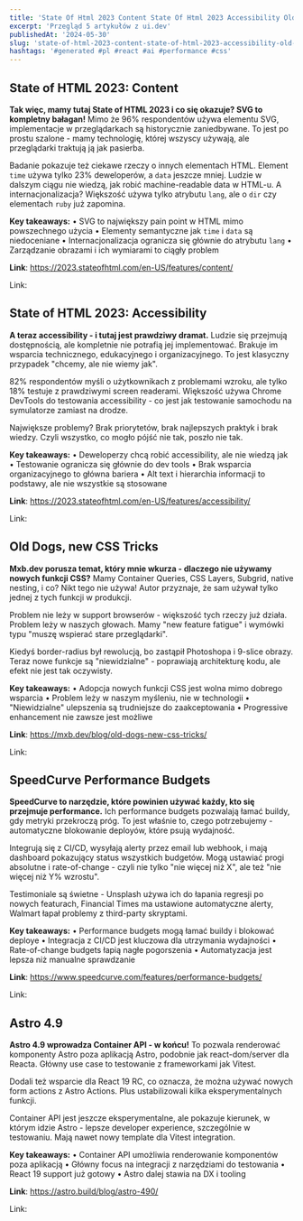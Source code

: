 ```yaml
---
title: 'State Of Html 2023 Content State Of Html 2023 Accessibility Old Dogs New Css Tricks'
excerpt: 'Przegląd 5 artykułów z ui.dev'
publishedAt: '2024-05-30'
slug: 'state-of-html-2023-content-state-of-html-2023-accessibility-old-dogs-new-css-tricks'
hashtags: '#generated #pl #react #ai #performance #css'
---
```


## State of HTML 2023: Content

**Tak więc, mamy tutaj State of HTML 2023 i co się okazuje? SVG to kompletny bałagan!** Mimo że 96% respondentów używa elementu SVG, implementacje w przeglądarkach są historycznie zaniedbywane. To jest po prostu szalone - mamy technologię, której wszyscy używają, ale przeglądarki traktują ją jak pasierba.

Badanie pokazuje też ciekawe rzeczy o innych elementach HTML. Element `time` używa tylko 23% deweloperów, a `data` jeszcze mniej. Ludzie w dalszym ciągu nie wiedzą, jak robić machine-readable data w HTML-u. A internacjonalizacja? Większość używa tylko atrybutu `lang`, ale o `dir` czy elementach `ruby` już zapomina.

**Key takeaways:**
• SVG to największy pain point w HTML mimo powszechnego użycia
• Elementy semantyczne jak `time` i `data` są niedoceniane
• Internacjonalizacja ogranicza się głównie do atrybutu `lang`
• Zarządzanie obrazami i ich wymiarami to ciągły problem

**Link**: https://2023.stateofhtml.com/en-US/features/content/


Link: 

## State of HTML 2023: Accessibility

**A teraz accessibility - i tutaj jest prawdziwy dramat.** Ludzie się przejmują dostępnością, ale kompletnie nie potrafią jej implementować. Brakuje im wsparcia technicznego, edukacyjnego i organizacyjnego. To jest klasyczny przypadek "chcemy, ale nie wiemy jak".

82% respondentów myśli o użytkownikach z problemami wzroku, ale tylko 18% testuje z prawdziwymi screen readerami. Większość używa Chrome DevTools do testowania accessibility - co jest jak testowanie samochodu na symulatorze zamiast na drodze.

Największe problemy? Brak priorytetów, brak najlepszych praktyk i brak wiedzy. Czyli wszystko, co mogło pójść nie tak, poszło nie tak.

**Key takeaways:**
• Deweloperzy chcą robić accessibility, ale nie wiedzą jak
• Testowanie ogranicza się głównie do dev tools
• Brak wsparcia organizacyjnego to główna bariera
• Alt text i hierarchia informacji to podstawy, ale nie wszystkie są stosowane

**Link**: https://2023.stateofhtml.com/en-US/features/accessibility/


Link: 

## Old Dogs, new CSS Tricks

**Mxb.dev porusza temat, który mnie wkurza - dlaczego nie używamy nowych funkcji CSS?** Mamy Container Queries, CSS Layers, Subgrid, native nesting, i co? Nikt tego nie używa! Autor przyznaje, że sam używał tylko jednej z tych funkcji w produkcji.

Problem nie leży w support browserów - większość tych rzeczy już działa. Problem leży w naszych głowach. Mamy "new feature fatigue" i wymówki typu "muszę wspierać stare przeglądarki". 

Kiedyś border-radius był rewolucją, bo zastąpił Photoshopa i 9-slice obrazy. Teraz nowe funkcje są "niewidzialne" - poprawiają architekturę kodu, ale efekt nie jest tak oczywisty.

**Key takeaways:**
• Adopcja nowych funkcji CSS jest wolna mimo dobrego wsparcia
• Problem leży w naszym myśleniu, nie w technologii
• "Niewidzialne" ulepszenia są trudniejsze do zaakceptowania
• Progressive enhancement nie zawsze jest możliwe

**Link**: https://mxb.dev/blog/old-dogs-new-css-tricks/


Link: 

## SpeedCurve Performance Budgets

**SpeedCurve to narzędzie, które powinien używać każdy, kto się przejmuje performance.** Ich performance budgets pozwalają łamać buildy, gdy metryki przekroczą próg. To jest właśnie to, czego potrzebujemy - automatyczne blokowanie deployów, które psują wydajność.

Integrują się z CI/CD, wysyłają alerty przez email lub webhook, i mają dashboard pokazujący status wszystkich budgetów. Mogą ustawiać progi absolutne i rate-of-change - czyli nie tylko "nie więcej niż X", ale też "nie więcej niż Y% wzrostu".

Testimoniale są świetne - Unsplash używa ich do łapania regresji po nowych featurach, Financial Times ma ustawione automatyczne alerty, Walmart łapał problemy z third-party skryptami.

**Key takeaways:**
• Performance budgets mogą łamać buildy i blokować deploye
• Integracja z CI/CD jest kluczowa dla utrzymania wydajności
• Rate-of-change budgets łapią nagłe pogorszenia
• Automatyzacja jest lepsza niż manualne sprawdzanie

**Link**: https://www.speedcurve.com/features/performance-budgets/


Link: 

## Astro 4.9

**Astro 4.9 wprowadza Container API - w końcu!** To pozwala renderować komponenty Astro poza aplikacją Astro, podobnie jak react-dom/server dla Reacta. Główny use case to testowanie z frameworkami jak Vitest.

Dodali też wsparcie dla React 19 RC, co oznacza, że można używać nowych form actions z Astro Actions. Plus ustabilizowali kilka eksperymentalnych funkcji.

Container API jest jeszcze eksperymentalne, ale pokazuje kierunek, w którym idzie Astro - lepsze developer experience, szczególnie w testowaniu. Mają nawet nowy template dla Vitest integration.

**Key takeaways:**
• Container API umożliwia renderowanie komponentów poza aplikacją
• Główny focus na integracji z narzędziami do testowania
• React 19 support już gotowy
• Astro dalej stawia na DX i tooling

**Link**: https://astro.build/blog/astro-490/


Link:
